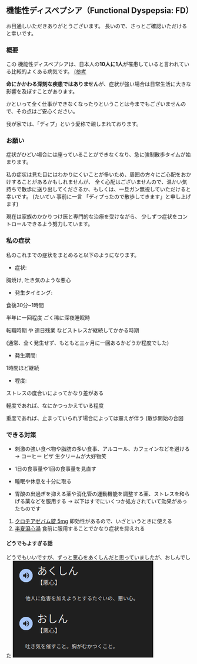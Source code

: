 
## 機能性ディスペプシア（Functional Dyspepsia: FD）

お目通しいただきありがとうございます。
長いので、さっとご確認いただけると幸いです。

### 概要

この 機能性ディスペプシアは、日本人の**10人に1人**が罹患していると言われている比較的よくある病気です。
[(参考](https://www.onaka-kenko.com/various-illnesses/stomach/stomach_10.html)

**命にかかわる深刻な疾患ではありません**が、症状が強い場合は日常生活に大きな影響を及ぼすことがあります。

かといって全く仕事ができなくなったりということは今までもございませんので、その点はご安心ください。

我が家では、「ディプ」という愛称で親しまれております。

### お願い

症状がひどい場合には座っていることができなくなり、急に強制散歩タイムが始まります。

私の症状は見た目にはわかりにくいことが多いため、周囲の方々にご心配をおかけすることがあるかもしれませんが、
全く心配はございませんので、温かい気持ちで散歩に送り出してくださるか、もしくは、一旦ガン無視していただけると幸いです。
(たいてい 事前に一言 「ディプったので散歩してきます」と申し上げます)

現在は家族のかかりつけ医と専門的な治療を受けながら、
少しずつ症状をコントロールできるよう努力しています。

### 私の症状

私のこれまでの症状をまとめると以下のようになります。

- 症状:

胸焼け, 吐き気のような悪心

- 発生タイミング:

食後30分~1時間

半年に一回程度 ごく稀に深夜睡眠時

転職時期 や 連日残業 などストレスが継続してかかる時期

(通常、全く発生せず、もともと三ヶ月に一回あるかどうか程度でした)

- 発生期間:

1時間ほど継続

- 程度:

ストレスの度合いによってかなり差がある

軽度であれば、なにかつっかえている程度

重度であれば、止まっていられず場合によっては震えが伴う (散歩開始の合図

### できる対策

- 刺激の強い食べ物や脂肪の多い食事、アルコール、カフェインなどを避ける
-> コーヒー ピザ 生クリームが大好物笑

- 1日の食事量や1回の食事量を見直す

- 睡眠や休息を十分に取る

- 胃酸の出過ぎを抑える薬や消化管の運動機能を調整する薬、ストレスを和らげる薬などを服用する
-> 以下はすでにいくつか処方されていて効果があったものです

1. [クロチアゼバム錠 5mg](https://medical.nikkeibp.co.jp/inc/all/drugdic/prd/11/1179012F1169.html)
即効性があるので、いざというときに使える
2. [半夏瀉心湯](https://medical.nikkeibp.co.jp/inc/all/drugdic/prd/52/5200123D1079.html)
食前に服用することでかなり症状を抑えれる

#### どうでもよすぎる話

どうでもいいですが、ずっと悪心をあくしんだと思っていましたが、おしんでした
![あくしんじゃないよ おしんだよ](image.png)

